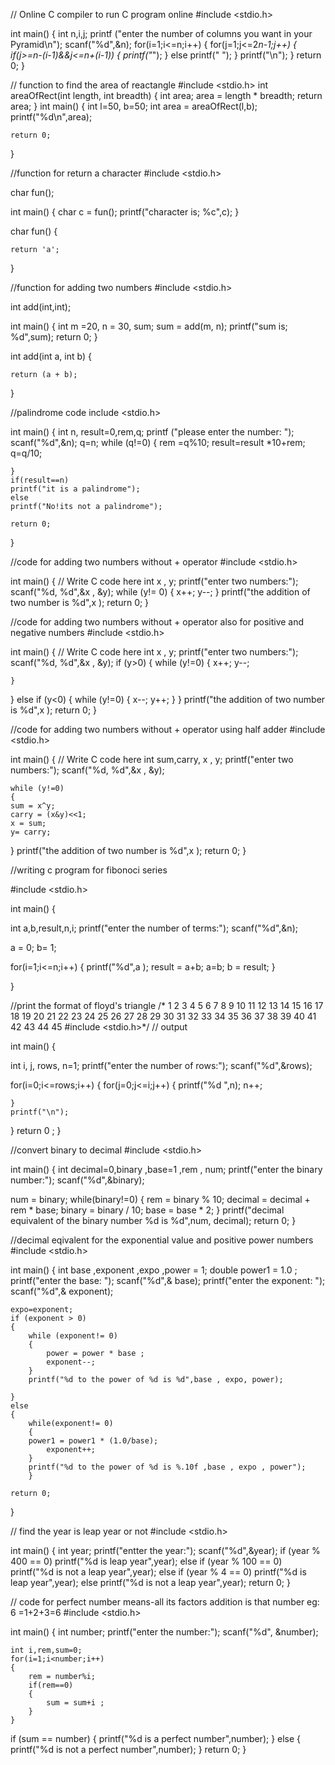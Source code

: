 // Online C compiler to run C program online
#include <stdio.h>

int main()
{
   int n,i,j;
   printf ("enter the number of columns you want in your Pyramid\n");
   scanf("%d",&n);
   for(i=1;i<=n;i++)
   {
       for(j=1;j<=2*n-1;j++)
       {
           if(j>=n-(i-1)&&j<=n+(i-1))
           {
               printf("*");
           }
           else
           printf(" ");
       }
       printf("\n");
   }
    return 0;
}





// function to find the area of reactangle
#include <stdio.h>
int areaOfRect(int length, int breadth)
{
    int area;
    area = length * breadth;
    return area;
}
int main()
{
 int l=50, b=50;
 int area = areaOfRect(l,b);
    printf("%d\n",area);

    return 0;
}





//function for return a character
#include <stdio.h>

char fun();

int main()
{
 char c = fun();
 printf("character is; %c",c);
}

   char fun()
   {

    return 'a';
}



//function for adding two numbers
#include <stdio.h>

int add(int,int);

int main()
{
 int m =20, n = 30, sum;
 sum = add(m, n);
 printf("sum is; %d",sum);
 return 0;
}

   int add(int a, int b)
   {

    return (a + b);
}



//palindrome code
include <stdio.h>

int main() {
    int n, result=0,rem,q;
    printf ("please enter the number: ");
    scanf("%d",&n);
    q=n;
    while (q!=0)
    {
        rem =q%10;
        result=result *10+rem;
        q=q/10;
        
    }
    if(result==n)
    printf("it is a palindrome");
    else
    printf("No!its not a palindrome");

    return 0;
}




//code for adding two numbers without + operator
#include <stdio.h>

int main() {
    // Write C code here
int x , y;
printf("enter two numbers:");
scanf("%d, %d",&x , &y);
while (y!= 0)
{
    x++;
    y--;
}
printf("the addition of two number is %d",x );
    return 0;
}





//code for adding two numbers without + operator also for positive and negative numbers
#include <stdio.h>

int main() {
    // Write C code here
int x , y;
printf("enter two numbers:");
scanf("%d, %d",&x , &y);
if (y>0)
{
    while (y!=0)
    {
    x++;
    y--;
        
    }
}
else if (y<0)
{
    while (y!=0)
    {
    x--;
    y++;
}
}
printf("the addition of two number is %d",x );
    return 0;
}




//code for adding two numbers without + operator using half adder
#include <stdio.h>

int main() {
    // Write C code here
int sum,carry,  x , y;
printf("enter two numbers:");
scanf("%d, %d",&x , &y);

    while (y!=0)
    {
    sum = x^y;
    carry = (x&y)<<1;
    x = sum; 
    y= carry;
}
printf("the addition of two number is %d",x );
    return 0;
}




//writing c program for fibonoci series

#include <stdio.h>

int main()
{

int a,b,result,n,i;
printf("enter the number of terms:");
scanf("%d",&n);


a = 0;
b= 1;

for(i=1;i<=n;i++)
{
printf("%d",a );
result = a+b;
a=b; 
b = result;
}

}





//print the format of floyd's triangle
/*
1 
2 3 
4 5 6 
7 8 9 10 
11 12 13 14 15 
16 17 18 19 20 21 
22 23 24 25 26 27 28 
29 30 31 32 33 34 35 36 
37 38 39 40 41 42 43 44 45 
#include <stdio.h>*/ 
// output

int main()
{

int i, j, rows, n=1;
printf("enter the number of rows:");
scanf("%d",&rows);


for(i=0;i<=rows;i++)
{
    for(j=0;j<=i;j++)
    {
        printf("%d ",n);
        n++;
        
    }
    printf("\n");
}
return 0 ;
}





//convert binary to decimal
#include <stdio.h>

int main()
{
int decimal=0,binary ,base=1 ,rem , num;
printf("enter the binary number:");
scanf("%d",&binary);

num = binary;
while(binary!=0)
{
    rem = binary % 10;
    decimal = decimal + rem * base;
    binary = binary / 10;
    base = base * 2;
}
printf("decimal equivalent of the binary number %d is %d",num, decimal);
return 0;
}





//decimal eqivalent for the exponential value and positive power numbers
#include <stdio.h>

int main() {
    int base ,exponent ,expo ,power = 1;
    double power1 = 1.0 ;
    printf("enter the base: ");
    scanf("%d",& base);
     printf("enter the exponent: ");
    scanf("%d",& exponent);
    
    expo=exponent;
    if (exponent > 0)
    {
        while (exponent!= 0)
        {
            power = power * base ;
            exponent--;
        }
        printf("%d to the power of %d is %d",base , expo, power);
        
    }
    else
    {
        while(exponent!= 0)
        {
        power1 = power1 * (1.0/base);
            exponent++;
        }
        printf("%d to the power of %d is %.10f ,base , expo , power");
        }

    return 0;
}






// find the year is leap year or not
#include <stdio.h>

int main() {
    int year;
    printf("entter the year:");
    scanf("%d",&year);
    if (year % 400 == 0)
    printf("%d is leap year",year);
    else  if (year % 100 == 0)
    printf("%d is not a leap year",year);
    else if (year % 4 == 0)
    printf("%d is leap year",year);
    else
    printf("%d is not a leap year",year);
    return 0;
}





// code for perfect number means-all its factors addition is that number eg: 6 =1+2+3=6
#include <stdio.h>

int main() {
    int number;
    printf("enter the number:");
    scanf("%d", &number);
    
    int i,rem,sum=0;
    for(i=1;i<number;i++)
    {
        rem = number%i;
        if(rem==0)
        {
            sum = sum+i ;
        }
    }
if (sum == number)
 {
     printf("%d is a perfect number",number);
 }
 else 
 {
 printf("%d is not a perfect number",number);
 }
    return 0;
}

